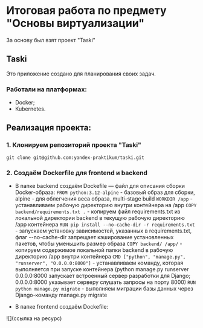 # Итоговая работа по предмету "Основы виртуализации"
За основу был взят проект "Taski" 
## Taski
Это приложение создано для планирования своих задач.

### Работали на платформах:
* Docker;
* Kubernetes.

## Реализация проекта:

### 1. Клонируем репозиторий проекта "Taski"

``` git clone git@github.com:yandex-praktikum/taski.git ```

### 2. Создаём Dockerfile для frontend и backend

* В папке backend создаём Dockefile — файл для описания сборки Docker-образа:
``` FROM python:3.12-alpine ``` - базовый образ для сборки, аlpine - для облегчения веса образа, multi-stage build
``` WORKDIR /app ``` - устанавливаем рабочую директорию внутри контейнера на /app
``` COPY backend/requirements.txt . ``` - копируем файл requirements.txt из локальной директории backend в текущую рабочую директорию /app контейнера
``` RUN pip install --no-cache-dir -r requirements.txt ``` - запускаем установку зависимостей, указанных в requirements.txt, флаг --no-cache-dir запрещает кэширование установленных пакетов, чтобы уменьшить размер образа
``` COPY backend/ /app/ ``` - копируем содержимое локальной папки backend в рабочую директорию /app внутри контейнера
``` CMD ["python", "manage.py", "runserver", "0.0.0.0:8000"] ``` - устанавливаем команду, которая выполняется при запуске контейнера (python manage.py runserver 0.0.0.0:8000 запускает встроенный сервер разработки для Django; 0.0.0.0:8000 указывает серверу слушать запросы на порту 8000)
``` RUN python manage.py migrate ``` - выполняем миграции базы данных через Django-команду manage.py migrate


* В папке frontend создаём Dockefile:





![](ссылка на ресурс)
